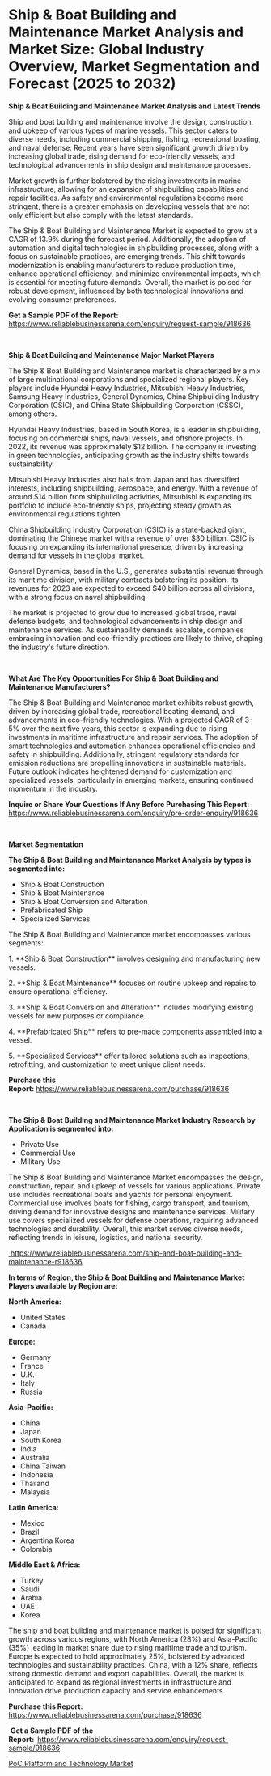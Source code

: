 <p><h1>Ship & Boat Building and Maintenance Market Analysis and Market Size: Global Industry Overview, Market Segmentation and Forecast (2025 to 2032)</h1></p><p><strong>Ship & Boat Building and Maintenance Market Analysis and Latest Trends</strong></p>
<p><p>Ship and boat building and maintenance involve the design, construction, and upkeep of various types of marine vessels. This sector caters to diverse needs, including commercial shipping, fishing, recreational boating, and naval defense. Recent years have seen significant growth driven by increasing global trade, rising demand for eco-friendly vessels, and technological advancements in ship design and maintenance processes.</p><p>Market growth is further bolstered by the rising investments in marine infrastructure, allowing for an expansion of shipbuilding capabilities and repair facilities. As safety and environmental regulations become more stringent, there is a greater emphasis on developing vessels that are not only efficient but also comply with the latest standards.</p><p>The Ship & Boat Building and Maintenance Market is expected to grow at a CAGR of 13.9% during the forecast period. Additionally, the adoption of automation and digital technologies in shipbuilding processes, along with a focus on sustainable practices, are emerging trends. This shift towards modernization is enabling manufacturers to reduce production time, enhance operational efficiency, and minimize environmental impacts, which is essential for meeting future demands. Overall, the market is poised for robust development, influenced by both technological innovations and evolving consumer preferences.</p></p>
<p><strong>Get a Sample PDF of the Report:&nbsp;</strong> <a href="https://www.reliablebusinessarena.com/enquiry/request-sample/918636?utm_campaign=3321&utm_medium=2&utm_source=Github&utm_content=ia&utm_term=07032025&utm_id=ship-boat-building-and-maintenance">https://www.reliablebusinessarena.com/enquiry/request-sample/918636</a></p>
<p>&nbsp;</p>
<p><strong>Ship & Boat Building and Maintenance Major Market Players</strong></p>
<p><p>The Ship & Boat Building and Maintenance market is characterized by a mix of large multinational corporations and specialized regional players. Key players include Hyundai Heavy Industries, Mitsubishi Heavy Industries, Samsung Heavy Industries, General Dynamics, China Shipbuilding Industry Corporation (CSIC), and China State Shipbuilding Corporation (CSSC), among others.</p><p>Hyundai Heavy Industries, based in South Korea, is a leader in shipbuilding, focusing on commercial ships, naval vessels, and offshore projects. In 2022, its revenue was approximately $12 billion. The company is investing in green technologies, anticipating growth as the industry shifts towards sustainability.</p><p>Mitsubishi Heavy Industries also hails from Japan and has diversified interests, including shipbuilding, aerospace, and energy. With a revenue of around $14 billion from shipbuilding activities, Mitsubishi is expanding its portfolio to include eco-friendly ships, projecting steady growth as environmental regulations tighten.</p><p>China Shipbuilding Industry Corporation (CSIC) is a state-backed giant, dominating the Chinese market with a revenue of over $30 billion. CSIC is focusing on expanding its international presence, driven by increasing demand for vessels in the global market.</p><p>General Dynamics, based in the U.S., generates substantial revenue through its maritime division, with military contracts bolstering its position. Its revenues for 2023 are expected to exceed $40 billion across all divisions, with a strong focus on naval shipbuilding.</p><p>The market is projected to grow due to increased global trade, naval defense budgets, and technological advancements in ship design and maintenance services. As sustainability demands escalate, companies embracing innovation and eco-friendly practices are likely to thrive, shaping the industry's future direction.</p></p>
<p>&nbsp;</p>
<p><strong>What Are The Key Opportunities For Ship & Boat Building and Maintenance Manufacturers?</strong></p>
<p><p>The Ship & Boat Building and Maintenance market exhibits robust growth, driven by increasing global trade, recreational boating demand, and advancements in eco-friendly technologies. With a projected CAGR of 3-5% over the next five years, this sector is expanding due to rising investments in maritime infrastructure and repair services. The adoption of smart technologies and automation enhances operational efficiencies and safety in shipbuilding. Additionally, stringent regulatory standards for emission reductions are propelling innovations in sustainable materials. Future outlook indicates heightened demand for customization and specialized vessels, particularly in emerging markets, ensuring continued momentum in the industry.</p></p>
<p><strong>Inquire or Share Your Questions If Any Before Purchasing This Report:</strong> <a href="https://www.reliablebusinessarena.com/enquiry/pre-order-enquiry/918636?utm_campaign=3321&utm_medium=2&utm_source=Github&utm_content=ia&utm_term=07032025&utm_id=ship-boat-building-and-maintenance">https://www.reliablebusinessarena.com/enquiry/pre-order-enquiry/918636</a></p>
<p>&nbsp;</p>
<p><strong>Market Segmentation</strong></p>
<p><strong>The Ship & Boat Building and Maintenance Market Analysis by types is segmented into:</strong></p>
<p><ul><li>Ship & Boat Construction</li><li>Ship & Boat Maintenance</li><li>Ship & Boat Conversion and Alteration</li><li>Prefabricated Ship</li><li>Specialized Services</li></ul></p>
<p><p>The Ship & Boat Building and Maintenance market encompasses various segments: </p><p>1. **Ship & Boat Construction** involves designing and manufacturing new vessels.</p><p>2. **Ship & Boat Maintenance** focuses on routine upkeep and repairs to ensure operational efficiency.</p><p>3. **Ship & Boat Conversion and Alteration** includes modifying existing vessels for new purposes or compliance.</p><p>4. **Prefabricated Ship** refers to pre-made components assembled into a vessel.</p><p>5. **Specialized Services** offer tailored solutions such as inspections, retrofitting, and customization to meet unique client needs.</p></p>
<p><strong>Purchase this Report:&nbsp;</strong><a href="https://www.reliablebusinessarena.com/purchase/918636?utm_campaign=3321&utm_medium=2&utm_source=Github&utm_content=ia&utm_term=07032025&utm_id=ship-boat-building-and-maintenance">https://www.reliablebusinessarena.com/purchase/918636</a></p>
<p>&nbsp;</p>
<p><strong>The Ship & Boat Building and Maintenance Market Industry Research by Application is segmented into:</strong></p>
<p><ul><li>Private Use</li><li>Commercial Use</li><li>Military Use</li></ul></p>
<p><p>The Ship & Boat Building and Maintenance Market encompasses the design, construction, repair, and upkeep of vessels for various applications. Private use includes recreational boats and yachts for personal enjoyment. Commercial use involves boats for fishing, cargo transport, and tourism, driving demand for innovative designs and maintenance services. Military use covers specialized vessels for defense operations, requiring advanced technologies and durability. Overall, this market serves diverse needs, reflecting trends in leisure, logistics, and national security.</p></p>
<p><a href="https://www.reliablebusinessarena.com/ship-and-boat-building-and-maintenance-r918636?utm_campaign=3321&utm_medium=2&utm_source=Github&utm_content=ia&utm_term=07032025&utm_id=ship-boat-building-and-maintenance">&nbsp;https://www.reliablebusinessarena.com/ship-and-boat-building-and-maintenance-r918636</a></p>
<p><strong>In terms of Region, the Ship & Boat Building and Maintenance Market Players available by Region are:</strong></p>
<p>
    <p> <strong> North America: </strong>
        <ul>
            <li>United States</li>
            <li>Canada</li>
        </ul>
        </p> 
    <p> <strong> Europe: </strong>
        <ul>
            <li>Germany</li>
            <li>France</li>
            <li>U.K.</li>
            <li>Italy</li>
            <li>Russia</li>
        </ul>
        </p> 
    <p> <strong> Asia-Pacific: </strong>
        <ul>
            <li>China</li>
            <li>Japan</li>
            <li>South Korea</li>
            <li>India</li>
            <li>Australia</li>
            <li>China Taiwan</li>
            <li>Indonesia</li>
            <li>Thailand</li>
            <li>Malaysia</li>
        </ul>
        </p> 
    <p> <strong> Latin America: </strong>
        <ul>
            <li>Mexico</li>
            <li>Brazil</li>
            <li>Argentina Korea</li>
            <li>Colombia</li>
        </ul>
        </p> 
    <p> <strong> Middle East & Africa: </strong>
        <ul>
            <li>Turkey</li>
            <li>Saudi</li>
            <li>Arabia</li>
            <li>UAE</li>
            <li>Korea</li>
        </ul>
    </p>
    </p>
<p><p>The ship and boat building and maintenance market is poised for significant growth across various regions, with North America (28%) and Asia-Pacific (35%) leading in market share due to rising maritime trade and tourism. Europe is expected to hold approximately 25%, bolstered by advanced technologies and sustainability practices. China, with a 12% share, reflects strong domestic demand and export capabilities. Overall, the market is anticipated to expand as regional investments in infrastructure and innovation drive production capacity and service enhancements.</p></p>
<p><strong>Purchase this Report: </strong><a href="https://www.reliablebusinessarena.com/purchase/918636?utm_campaign=3321&utm_medium=2&utm_source=Github&utm_content=ia&utm_term=07032025&utm_id=ship-boat-building-and-maintenance">https://www.reliablebusinessarena.com/purchase/918636</a></p>
<p>&nbsp;<strong>Get a Sample PDF of the Report:&nbsp;&nbsp;</strong><a href="https://www.reliablebusinessarena.com/enquiry/request-sample/918636?utm_campaign=3321&utm_medium=2&utm_source=Github&utm_content=ia&utm_term=07032025&utm_id=ship-boat-building-and-maintenance">https://www.reliablebusinessarena.com/enquiry/request-sample/918636</a></p>
<p><strong></strong></p>
<p><p><a href="https://github.com/hedbomkrahe/Market-Research-Report-List-1/blob/main/poc-platform-and-technology-market.md?utm_campaign=3321&utm_medium=2&utm_source=Github&utm_content=ia&utm_term=07032025&utm_id=ship-boat-building-and-maintenance">PoC Platform and Technology Market</a></p></p>